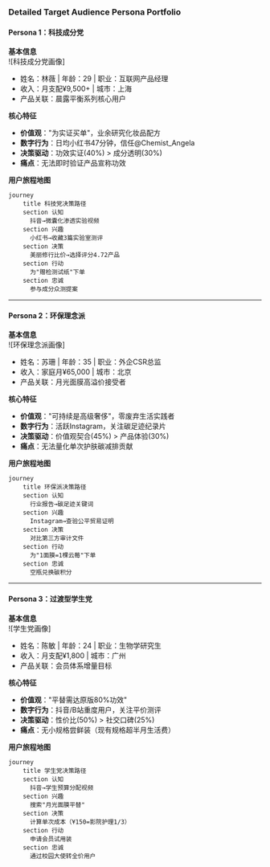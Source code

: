 ### Detailed Target Audience Persona Portfolio

#### **Persona 1：科技成分党**  
**基本信息**  
![科技成分党画像]  
- 姓名：林薇 | 年龄：29 | 职业：互联网产品经理  
- 收入：月支配¥9,500+ | 城市：上海  
- 产品关联：晨露平衡系列核心用户  

**核心特征**  
- **价值观**："为实证买单"，业余研究化妆品配方  
- **数字行为**：日均小红书47分钟，信任@Chemist_Angela  
- **决策驱动**：功效实证(40%) > 成分透明(30%)  
- **痛点**：无法即时验证产品宣称功效  

**用户旅程地图**  
```mermaid
journey
    title 科技党决策路径
    section 认知
      抖音→微囊化渗透实验视频
    section 兴趣
      小红书→收藏3篇实验室测评
    section 决策
      美丽修行比价→选择评分4.72产品
    section 行动
      为"赠检测试纸"下单
    section 忠诚
      参与成分众测提案
```

---

#### **Persona 2：环保理念派**  
**基本信息**  
![环保理念派画像]  
- 姓名：苏珊 | 年龄：35 | 职业：外企CSR总监  
- 收入：家庭月¥65,000 | 城市：北京  
- 产品关联：月光面膜高溢价接受者  

**核心特征**  
- **价值观**："可持续是高级奢侈"，零废弃生活实践者  
- **数字行为**：活跃Instagram，关注碳足迹纪录片  
- **决策驱动**：价值观契合(45%) > 产品体验(30%)  
- **痛点**：无法量化单次护肤碳减排贡献  

**用户旅程地图**  
```mermaid
journey
    title 环保派决策路径
    section 认知
      行业报告→碳足迹关键词
    section 兴趣
      Instagram→查验公平贸易证明
    section 决策
      对比第三方审计文件
    section 行动
      为"1面膜=1棵云莓"下单
    section 忠诚
      空瓶兑换碳积分
```

---

#### **Persona 3：过渡型学生党**  
**基本信息**  
![学生党画像]  
- 姓名：陈敏 | 年龄：24 | 职业：生物学研究生  
- 收入：月支配¥1,800 | 城市：广州  
- 产品关联：会员体系增量目标  

**核心特征**  
- **价值观**："平替需达原版80%功效"  
- **数字行为**：抖音/B站重度用户，关注平价测评  
- **决策驱动**：性价比(50%) > 社交口碑(25%)  
- **痛点**：无小规格尝鲜装（现有规格超半月生活费）  

**用户旅程地图**  
```mermaid
journey
    title 学生党决策路径
    section 认知
      抖音→学生预算分配视频
    section 兴趣
      搜索"月光面膜平替"
    section 决策
      计算单次成本（¥150=影院护理1/3）
    section 行动
      申请会员试用装
    section 忠诚
      通过校园大使转全价用户
```
